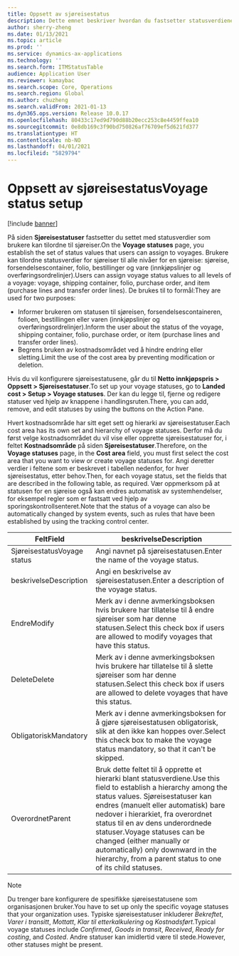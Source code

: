 ```yaml
---
title: Oppsett av sjøreisestatus
description: Dette emnet beskriver hvordan du fastsetter statusverdiene som brukere kan tilordne til sjøreiser.
author: sherry-zheng
ms.date: 01/13/2021
ms.topic: article
ms.prod: ''
ms.service: dynamics-ax-applications
ms.technology: ''
ms.search.form: ITMStatusTable
audience: Application User
ms.reviewer: kamaybac
ms.search.scope: Core, Operations
ms.search.region: Global
ms.author: chuzheng
ms.search.validFrom: 2021-01-13
ms.dyn365.ops.version: Release 10.0.17
ms.openlocfilehash: 80433c17ed9d790d88b20ecc253c8e4459ffea10
ms.sourcegitcommit: 0e8db169c3f90bd750826af76709ef5d621fd377
ms.translationtype: HT
ms.contentlocale: nb-NO
ms.lasthandoff: 04/01/2021
ms.locfileid: "5829794"
---
```

# <a name="voyage-status-setup"></a><span data-ttu-id="90ae9-103">Oppsett av sjøreisestatus</span><span class="sxs-lookup"><span data-stu-id="90ae9-103">Voyage status setup</span></span>

[!include [banner](../../includes/banner.md)]

<span data-ttu-id="90ae9-104">På siden **Sjøreisestatuser** fastsetter du settet med statusverdier som brukere kan tilordne til sjøreiser.</span><span class="sxs-lookup"><span data-stu-id="90ae9-104">On the **Voyage statuses** page, you establish the set of status values that users can assign to voyages.</span></span> <span data-ttu-id="90ae9-105">Brukere kan tilordne statusverdier for sjøreiser til alle nivåer for en sjøreise: sjøreise, forsendelsescontainer, folio, bestillinger og vare (innkjøpslinjer og overføringsordrelinjer).</span><span class="sxs-lookup"><span data-stu-id="90ae9-105">Users can assign voyage status values to all levels of a voyage: voyage, shipping container, folio, purchase order, and item (purchase lines and transfer order lines).</span></span> <span data-ttu-id="90ae9-106">De brukes til to formål:</span><span class="sxs-lookup"><span data-stu-id="90ae9-106">They are used for two purposes:</span></span>

- <span data-ttu-id="90ae9-107">Informer brukeren om statusen til sjøreisen, forsendelsescontaineren, folioen, bestillingen eller varen (innkjøpslinjer og overføringsordrelinjer).</span><span class="sxs-lookup"><span data-stu-id="90ae9-107">Inform the user about the status of the voyage, shipping container, folio, purchase order, or item (purchase lines and transfer order lines).</span></span>
- <span data-ttu-id="90ae9-108">Begrens bruken av kostnadsområdet ved å hindre endring eller sletting.</span><span class="sxs-lookup"><span data-stu-id="90ae9-108">Limit the use of the cost area by preventing modification or deletion.</span></span>

<span data-ttu-id="90ae9-109">Hvis du vil konfigurere sjøreisestatusene, går du til **Netto innkjøpspris \> Oppsett \> Sjøreisestatuser**.</span><span class="sxs-lookup"><span data-stu-id="90ae9-109">To set up your voyage statuses, go to **Landed cost \> Setup \> Voyage statuses**.</span></span> <span data-ttu-id="90ae9-110">Der kan du legge til, fjerne og redigere statuser ved hjelp av knappene i handlingsruten.</span><span class="sxs-lookup"><span data-stu-id="90ae9-110">There, you can add, remove, and edit statuses by using the buttons on the Action Pane.</span></span>

<span data-ttu-id="90ae9-111">Hvert kostnadsområde har sitt eget sett og hierarki av sjøreisestatuser.</span><span class="sxs-lookup"><span data-stu-id="90ae9-111">Each cost area has its own set and hierarchy of voyage statuses.</span></span> <span data-ttu-id="90ae9-112">Derfor må du først velge kostnadsområdet du vil vise eller opprette sjøreisestatuser for, i feltet **Kostnadsområde** på siden **Sjøreisestatuser**.</span><span class="sxs-lookup"><span data-stu-id="90ae9-112">Therefore, on the **Voyage statuses** page, in the **Cost area** field, you must first select the cost area that you want to view or create voyage statuses for.</span></span> <span data-ttu-id="90ae9-113">Angi deretter verdier i feltene som er beskrevet i tabellen nedenfor, for hver sjøreisestatus, etter behov.</span><span class="sxs-lookup"><span data-stu-id="90ae9-113">Then, for each voyage status, set the fields that are described in the following table, as required.</span></span> <span data-ttu-id="90ae9-114">Vær oppmerksom på at statusen for en sjøreise også kan endres automatisk av systemhendelser, for eksempel regler som er fastsatt ved hjelp av sporingskontrollsenteret.</span><span class="sxs-lookup"><span data-stu-id="90ae9-114">Note that the status of a voyage can also be automatically changed by system events, such as rules that have been established by using the tracking control center.</span></span>

| <span data-ttu-id="90ae9-115">Felt</span><span class="sxs-lookup"><span data-stu-id="90ae9-115">Field</span></span> | <span data-ttu-id="90ae9-116">beskrivelse</span><span class="sxs-lookup"><span data-stu-id="90ae9-116">Description</span></span> |
|---|---|
| <span data-ttu-id="90ae9-117">Sjøreisestatus</span><span class="sxs-lookup"><span data-stu-id="90ae9-117">Voyage status</span></span> | <span data-ttu-id="90ae9-118">Angi navnet på sjøreisestatusen.</span><span class="sxs-lookup"><span data-stu-id="90ae9-118">Enter the name of the voyage status.</span></span> |
| <span data-ttu-id="90ae9-119">beskrivelse</span><span class="sxs-lookup"><span data-stu-id="90ae9-119">Description</span></span> | <span data-ttu-id="90ae9-120">Angi en beskrivelse av sjøreisestatusen.</span><span class="sxs-lookup"><span data-stu-id="90ae9-120">Enter a description of the voyage status.</span></span> |
| <span data-ttu-id="90ae9-121">Endre</span><span class="sxs-lookup"><span data-stu-id="90ae9-121">Modify</span></span> | <span data-ttu-id="90ae9-122">Merk av i denne avmerkingsboksen hvis brukere har tillatelse til å endre sjøreiser som har denne statusen.</span><span class="sxs-lookup"><span data-stu-id="90ae9-122">Select this check box if users are allowed to modify voyages that have this status.</span></span> |
| <span data-ttu-id="90ae9-123">Delete</span><span class="sxs-lookup"><span data-stu-id="90ae9-123">Delete</span></span> | <span data-ttu-id="90ae9-124">Merk av i denne avmerkingsboksen hvis brukere har tillatelse til å slette sjøreiser som har denne statusen.</span><span class="sxs-lookup"><span data-stu-id="90ae9-124">Select this check box if users are allowed to delete voyages that have this status.</span></span> |
| <span data-ttu-id="90ae9-125">Obligatorisk</span><span class="sxs-lookup"><span data-stu-id="90ae9-125">Mandatory</span></span> | <span data-ttu-id="90ae9-126">Merk av i denne avmerkingsboksen for å gjøre sjøreisestatusen obligatorisk, slik at den ikke kan hoppes over.</span><span class="sxs-lookup"><span data-stu-id="90ae9-126">Select this check box to make the voyage status mandatory, so that it can't be skipped.</span></span> |
| <span data-ttu-id="90ae9-127">Overordnet</span><span class="sxs-lookup"><span data-stu-id="90ae9-127">Parent</span></span> | <span data-ttu-id="90ae9-128">Bruk dette feltet til å opprette et hierarki blant statusverdiene.</span><span class="sxs-lookup"><span data-stu-id="90ae9-128">Use this field to establish a hierarchy among the status values.</span></span> <span data-ttu-id="90ae9-129">Sjøreisestatuser kan endres (manuelt eller automatisk) bare nedover i hierarkiet, fra overordnet status til en av dens underordnede statuser.</span><span class="sxs-lookup"><span data-stu-id="90ae9-129">Voyage statuses can be changed (either manually or automatically) only downward in the hierarchy, from a parent status to one of its child statuses.</span></span>

> [!NOTE]
> <span data-ttu-id="90ae9-130">Du trenger bare konfigurere de spesifikke sjøreisestatusene som organisasjonen bruker.</span><span class="sxs-lookup"><span data-stu-id="90ae9-130">You have to set up only the specific voyage statuses that your organization uses.</span></span> <span data-ttu-id="90ae9-131">Typiske sjøreisestatuser inkluderer *Bekreftet*, *Varer i transitt*, *Mottatt*, *Klar til etterkalkulering* og *Kostnadsført*.</span><span class="sxs-lookup"><span data-stu-id="90ae9-131">Typical voyage statuses include *Confirmed*, *Goods in transit*, *Received*, *Ready for costing*, and *Costed*.</span></span> <span data-ttu-id="90ae9-132">Andre statuser kan imidlertid være til stede.</span><span class="sxs-lookup"><span data-stu-id="90ae9-132">However, other statuses might be present.</span></span>
